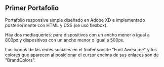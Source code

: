## Primer Portafolio
Portafolio responsive simple diseñado en Adobe XD e implementado posteriormente con HTML y CSS (se usó flexbox).

Hay dos mediaqueries: para dispositivos con un ancho menor o igual a 800px y dispositivos con un ancho menor o igual a 500px.

Los iconos de las redes sociales en el footer son de "Font Awesome" y los colores que aparecen al posicionar el cursor encima de sus enlaces son de "BrandColors".